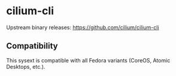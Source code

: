 # cilium-cli

Upstream binary releases: <https://github.com/cilium/cilium-cli>

## Compatibility

This sysext is compatible with all Fedora variants (CoreOS, Atomic Desktops,
etc.).
